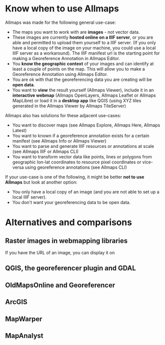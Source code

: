 # Know when to use Allmaps

Allmaps was made for the following general use-case:

- The maps you want to work with are **images** - not vector data.
- These images are currently **hosted online on a IIIF server**, or you are able and permitted to upload them yourself to a IIIF server. (If you only have a local copy of the image on your machine, you could use a local IIIF server as a workaround). The IIIF manifest url is the starting point for making a Georeference Annotation in Allmaps Editor.
- You **know the geographic context** of your images and can identify at least a couple of points on the map. This will allow you to make a Georeference Annotation using Allmaps Editor.
- You are ok with that the georeferencing data you are creating will be **open data**.
- You want to **view** the result yourself (Allmaps Viewer), include it in an **interactive webmap** (Allmaps OpenLayers, Allmaps Leaflet or Allmaps MapLibre) or load it in a **desktop app** like QGIS (using XYZ tiles generated in the Allmaps Viewer by Allmaps TileServer)

Allmaps also has solutions for these adjacent use-cases:

- You want to discover maps (see Allmaps Explore, Allmaps Here, Allmaps Latest)
- You want to known if a georeference annotation exists for a certain manifest (see Allmaps Info or Allmaps Viewer)
- You want to parse and generate IIIF resources or annotations at scale (see Allmaps IIIF or Allmaps CLI)
- You want to transform vector data like points, lines or polygons from geographic lon-lat coordinates to resource pixel coordinates or vice-versa using georeference annotations (see Allmaps CLI)

If your use-case is one of the following, it might be better **not to use Allmaps** but look at another option:

- You only have a local copy of an image (and you are not able to set up a local IIIF server).
- You don't want your georeferencing data to be open data.

# Alternatives and comparisons

## Raster images in webmapping libraries

If you have the URL of an image, you can display it on

## QGIS, the georeferencer plugin and GDAL

## OldMapsOnline and Georeferencer

## ArcGIS

## MapWarper

## MapAnalyst
